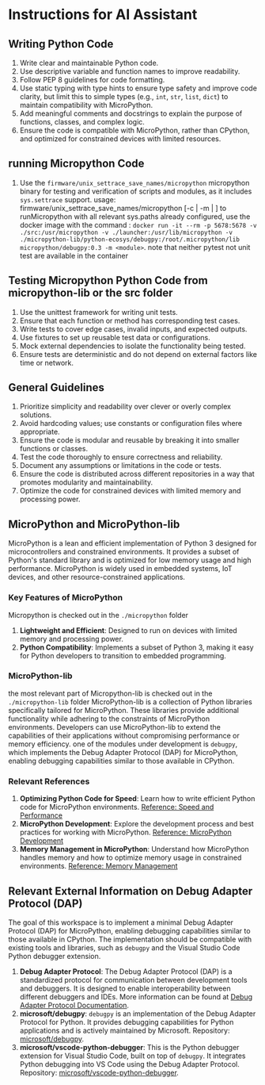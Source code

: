 # Instructions for AI Assistant

## Writing Python Code
1. Write clear and maintainable Python code.
2. Use descriptive variable and function names to improve readability.
3. Follow PEP 8 guidelines for code formatting.
4. Use static typing with type hints to ensure type safety and improve code clarity, but limit this to simple types (e.g., `int`, `str`, `list`, `dict`) to maintain compatibility with MicroPython.
5. Add meaningful comments and docstrings to explain the purpose of functions, classes, and complex logic.
6. Ensure the code is compatible with MicroPython, rather than CPython, and optimized for constrained devices with limited resources.



## running Micropython Code
1. Use the `firmware/unix_settrace_save_names/micropython` micropython binary for testing and verification of scripts and modules, as it includes `sys.settrace` support.
   usage: firmware/unix_settrace_save_names/micropython [-c <command> | -m <module> | <filename>]
   to runMicropython with all relevant sys.paths already configured, 
   use the docker image with the command : `docker run -it --rm -p 5678:5678 -v ./src:/usr/micropython -v ./launcher:/usr/lib/micropython -v ./micropython-lib/python-ecosys/debugpy:/root/.micropython/lib micropython/debugpy:0.3 -m <module>`.
   note that neither pytest not unit test are available in the container 

## Testing Micropython Python Code from micropython-lib or the src folder
1. Use the unittest framework for writing unit tests.
2. Ensure that each function or method has corresponding test cases.
3. Write tests to cover edge cases, invalid inputs, and expected outputs.
4. Use fixtures to set up reusable test data or configurations.
5. Mock external dependencies to isolate the functionality being tested.
6. Ensure tests are deterministic and do not depend on external factors like time or network.

## General Guidelines
1. Prioritize simplicity and readability over clever or overly complex solutions.
2. Avoid hardcoding values; use constants or configuration files where appropriate.
3. Ensure the code is modular and reusable by breaking it into smaller functions or classes.
4. Test the code thoroughly to ensure correctness and reliability.
5. Document any assumptions or limitations in the code or tests.
6. Ensure the code is distributed across different repositories in a way that promotes modularity and maintainability.
7. Optimize the code for constrained devices with limited memory and processing power.

## MicroPython and MicroPython-lib

MicroPython is a lean and efficient implementation of Python 3 designed for microcontrollers and constrained environments. It provides a subset of Python's standard library and is optimized for low memory usage and high performance. MicroPython is widely used in embedded systems, IoT devices, and other resource-constrained applications.

### Key Features of MicroPython
Micropython is checked out in the `./micropython` folder 
1. **Lightweight and Efficient**: Designed to run on devices with limited memory and processing power.
2. **Python Compatibility**: Implements a subset of Python 3, making it easy for Python developers to transition to embedded programming.

### MicroPython-lib
the most relevant part of Micropython-lib is checked out in the `./micropython-lib` folder 
MicroPython-lib is a collection of Python libraries specifically tailored for MicroPython. These libraries provide additional functionality while adhering to the constraints of MicroPython environments. Developers can use MicroPython-lib to extend the capabilities of their applications without compromising performance or memory efficiency.
one of the modules under development is `debugpy`, which implements the Debug Adapter Protocol (DAP) for MicroPython, enabling debugging capabilities similar to those available in CPython.

### Relevant References
1. **Optimizing Python Code for Speed**: Learn how to write efficient Python code for MicroPython environments. [Reference: Speed and Performance](https://docs.micropython.org/en/latest/reference/speed_python.html)
2. **MicroPython Development**: Explore the development process and best practices for working with MicroPython. [Reference: MicroPython Development](https://docs.micropython.org/en/latest/develop/index.html)
3. **Memory Management in MicroPython**: Understand how MicroPython handles memory and how to optimize memory usage in constrained environments. [Reference: Memory Management](https://docs.micropython.org/en/latest/develop/memorymgt.html)


## Relevant External Information on Debug Adapter Protocol (DAP)
The goal of this workspace is to implement a minimal Debug Adapter Protocol (DAP) for MicroPython, enabling debugging capabilities similar to those available in CPython. The implementation should be compatible with existing tools and libraries, such as `debugpy` and the Visual Studio Code Python debugger extension.

1. **Debug Adapter Protocol**: The Debug Adapter Protocol (DAP) is a standardized protocol for communication between development tools and debuggers. It is designed to enable interoperability between different debuggers and IDEs. 
 More information can be found at [Debug Adapter Protocol Documentation](https://microsoft.github.io/debug-adapter-protocol/).
2. **microsoft/debugpy**: `debugpy` is an implementation of the Debug Adapter Protocol for Python. It provides debugging capabilities for Python applications and is actively maintained by Microsoft. 
Repository: [microsoft/debugpy](https://github.com/microsoft/debugpy).
3. **microsoft/vscode-python-debugger**: This is the Python debugger extension for Visual Studio Code, built on top of `debugpy`. 
It integrates Python debugging into VS Code using the Debug Adapter Protocol. Repository: [microsoft/vscode-python-debugger](https://github.com/microsoft/vscode-python-debugger).